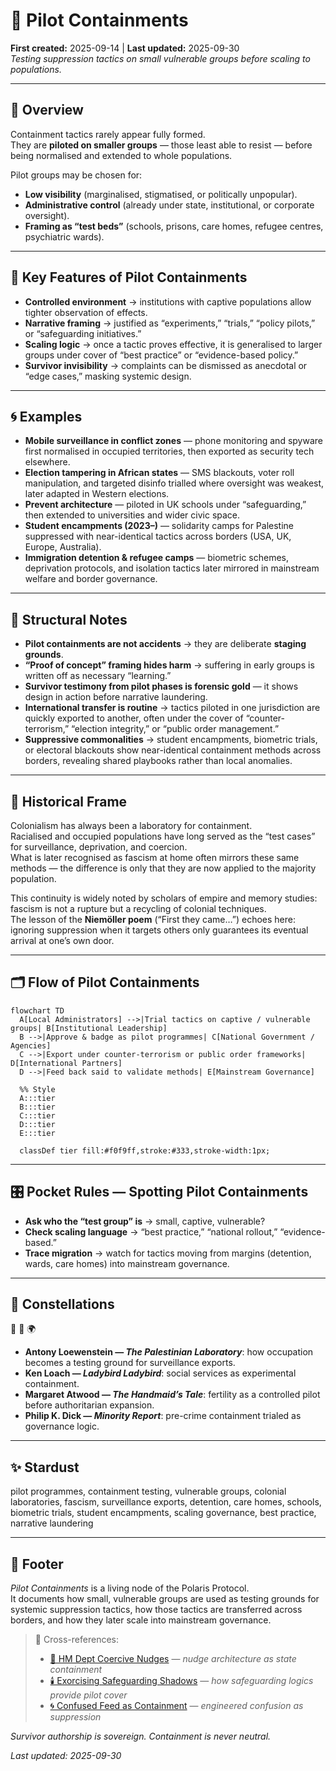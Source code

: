 # 🧪 Pilot Containments  
**First created:** 2025-09-14 | **Last updated:** 2025-09-30  
*Testing suppression tactics on small vulnerable groups before scaling to populations.*  

---

## 🌌 Overview  

Containment tactics rarely appear fully formed.  
They are **piloted on smaller groups** — those least able to resist — before being normalised and extended to whole populations.  

Pilot groups may be chosen for:  
- **Low visibility** (marginalised, stigmatised, or politically unpopular).  
- **Administrative control** (already under state, institutional, or corporate oversight).  
- **Framing as “test beds”** (schools, prisons, care homes, refugee centres, psychiatric wards).  

---

## 🧩 Key Features of Pilot Containments  

- **Controlled environment** → institutions with captive populations allow tighter observation of effects.  
- **Narrative framing** → justified as “experiments,” “trials,” “policy pilots,” or “safeguarding initiatives.”  
- **Scaling logic** → once a tactic proves effective, it is generalised to larger groups under cover of “best practice” or “evidence-based policy.”  
- **Survivor invisibility** → complaints can be dismissed as anecdotal or “edge cases,” masking systemic design.  

---

## 🌀 Examples  

- **Mobile surveillance in conflict zones** — phone monitoring and spyware first normalised in occupied territories, then exported as security tech elsewhere.  
- **Election tampering in African states** — SMS blackouts, voter roll manipulation, and targeted disinfo trialled where oversight was weakest, later adapted in Western elections.  
- **Prevent architecture** — piloted in UK schools under “safeguarding,” then extended to universities and wider civic space.  
- **Student encampments (2023–)** — solidarity camps for Palestine suppressed with near-identical tactics across borders (USA, UK, Europe, Australia).  
- **Immigration detention & refugee camps** — biometric schemes, deprivation protocols, and isolation tactics later mirrored in mainstream welfare and border governance.  

---

## 🪫 Structural Notes  

- **Pilot containments are not accidents** → they are deliberate **staging grounds**.  
- **“Proof of concept” framing hides harm** → suffering in early groups is written off as necessary “learning.”  
- **Survivor testimony from pilot phases is forensic gold** — it shows design in action before narrative laundering.  
- **International transfer is routine** → tactics piloted in one jurisdiction are quickly exported to another, often under the cover of “counter-terrorism,” “election integrity,” or “public order management.”  
- **Suppressive commonalities** → student encampments, biometric trials, or electoral blackouts show near-identical containment methods across borders, revealing shared playbooks rather than local anomalies.  

---

## 📜 Historical Frame  

Colonialism has always been a laboratory for containment.  
Racialised and occupied populations have long served as the “test cases” for surveillance, deprivation, and coercion.  
What is later recognised as fascism at home often mirrors these same methods — the difference is only that they are now applied to the majority population.  

This continuity is widely noted by scholars of empire and memory studies:  
fascism is not a rupture but a recycling of colonial techniques.  
The lesson of the **Niemöller poem** (“First they came…”) echoes here:  
ignoring suppression when it targets others only guarantees its eventual arrival at one’s own door.  

---

## 🗂️ Flow of Pilot Containments  

```mermaid
flowchart TD
  A[Local Administrators] -->|Trial tactics on captive / vulnerable groups| B[Institutional Leadership]
  B -->|Approve & badge as pilot programmes| C[National Government / Agencies]
  C -->|Export under counter-terrorism or public order frameworks| D[International Partners]
  D -->|Feed back said to validate methods| E[Mainstream Governance]

  %% Style
  A:::tier
  B:::tier
  C:::tier
  D:::tier
  E:::tier

  classDef tier fill:#f0f9ff,stroke:#333,stroke-width:1px;
```

---

## 🎛️ Pocket Rules — Spotting Pilot Containments  

- **Ask who the “test group” is** → small, captive, vulnerable?  
- **Check scaling language** → “best practice,” “national rollout,” “evidence-based.”  
- **Trace migration** → watch for tactics moving from margins (detention, wards, care homes) into mainstream governance.  

---

## 🌌 Constellations  

🧪 🧬 🌍  
- **Antony Loewenstein — *The Palestinian Laboratory***: how occupation becomes a testing ground for surveillance exports.  
- **Ken Loach — *Ladybird Ladybird***: social services as experimental containment.  
- **Margaret Atwood — *The Handmaid’s Tale***: fertility as a controlled pilot before authoritarian expansion.  
- **Philip K. Dick — *Minority Report***: pre-crime containment trialed as governance logic.  

---

## ✨ Stardust  

pilot programmes, containment testing, vulnerable groups, colonial laboratories, fascism, surveillance exports, detention, care homes, schools, biometric trials, student encampments, scaling governance, best practice, narrative laundering  

---

## 🏮 Footer  

*Pilot Containments* is a living node of the Polaris Protocol.  
It documents how small, vulnerable groups are used as testing grounds for systemic suppression tactics, how those tactics are transferred across borders, and how they later scale into mainstream governance.  

> 📡 Cross-references:  
> - [🧠 HM Dept Coercive Nudges](../🧠_HM_Dept_Coercive_Nudges) — *nudge architecture as state containment*  
> - [🕯️ Exorcising Safeguarding Shadows](../🕯_Exorcising_Safeguarding_Shadows) — *how safeguarding logics provide pilot cover*  
> - [🌀 Confused Feed as Containment](../../../Metadata_Sabotage_Network/Narrative_And_Psych_Ops/🧠_Psychological_Containment/🌀_confused_feed_as_containment.md) — *engineered confusion as suppression*  

*Survivor authorship is sovereign. Containment is never neutral.*  

_Last updated: 2025-09-30_  
